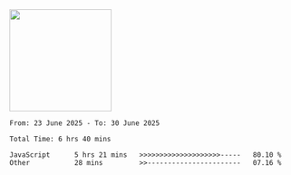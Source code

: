 <img height="180em" src="https://github-readme-stats-eight-theta.vercel.app/api?username=bkundev&show_icons=true&theme=radical&include_all_commits=true&count_private=true"/>
<!--START_SECTION:waka-->

```all_time
From: 23 June 2025 - To: 30 June 2025

Total Time: 6 hrs 40 mins

JavaScript      5 hrs 21 mins   >>>>>>>>>>>>>>>>>>>>-----   80.10 %
Other           28 mins         >>-----------------------   07.16 %
```

<!--END_SECTION:waka-->
